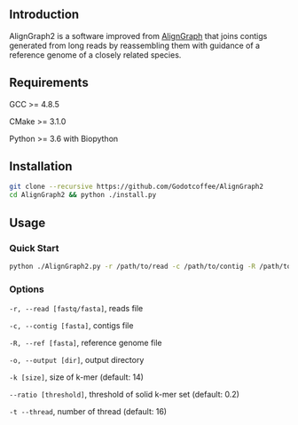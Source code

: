 ## Introduction

AlignGraph2 is a software improved from [AlignGraph][aligngraph] that 
joins contigs generated from long reads by reassembling them with 
guidance of a reference genome of a closely related species.

## Requirements

GCC >= 4.8.5

CMake >= 3.1.0

Python >= 3.6 with Biopython

## Installation

```sh
git clone --recursive https://github.com/Godotcoffee/AlignGraph2
cd AlignGraph2 && python ./install.py
```

## Usage

### Quick Start

```sh
python ./AlignGraph2.py -r /path/to/read -c /path/to/contig -R /path/to/reference -o /path/to/output
```

### Options
`-r, --read [fastq/fasta]`, reads file

`-c, --contig [fasta]`, contigs file

`-R, --ref [fasta]`, reference genome file

`-o, --output [dir]`, output directory

`-k [size]`, size of k-mer (default: 14)

`--ratio [threshold]`, threshold of solid k-mer set (default: 0.2)

`-t --thread`, number of thread (default: 16)

[aligngraph]: https://github.com/baoe/AlignGraph